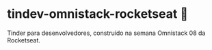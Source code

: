 # tindev-omnistack-rocketseat 🚀
Tinder para desenvolvedores, construído na semana Omnistack 08 da Rocketseat. 
